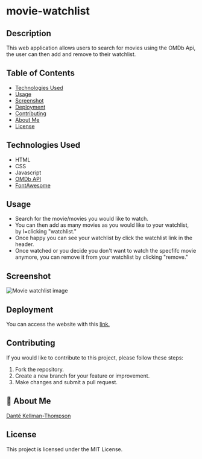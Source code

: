 # movie-watchlist

## Description

This web application allows users to search for movies using the OMDb Api, the user can then add and remove to their watchlist.

## Table of Contents

- [Technologies Used](#technology)
- [Usage](#usage)
- [Screenshot](#screenshot)
- [Deployment](#deployment)
- [Contributing](#contributing)
- [About Me](#aboutme)
- [License](#license)

## Technologies Used

- HTML
- CSS
- Javascript
- [OMDb API](https://www.omdbapi.com/)
- [FontAwesome](https://docs.fontawesome.com/)

## Usage

- Search for the movie/movies you would like to watch.
- You can then add as many movies as you would like to your watchlist, by l=clicking "watchlist."
- Once happy you can see your watchlist by click the watchlist link in the header.
- Once watched or you decide you don't want to watch the specfifc movie anymore, you can remove it from your watchlist by clicking "remove."

## Screenshot

![Movie watchlist image](/assets/prework-study-guide-img.jpg)

## Deployment

You can access the website with this [link.]()

## Contributing

If you would like to contribute to this project, please follow these steps:

1. Fork the repository.
2. Create a new branch for your feature or improvement.
3. Make changes and submit a pull request.

## 🚀 About Me

[Danté Kellman-Thompson](https://github.com/DKT15)

## License

This project is licensed under the MIT License.

